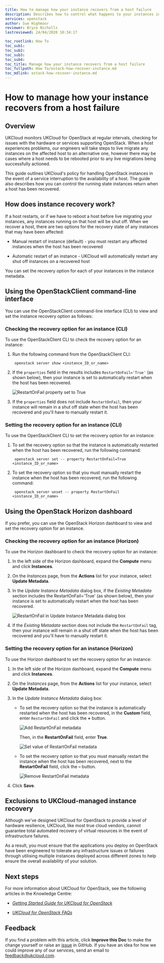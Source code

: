 ```yaml
---
title: How to manage how your instance recovers from a host failure
description: Describes how to control what happens to your instances in the event of a service interruption to the availability of a host
services: openstack
author: Sue Highmoor
reviewer: Bryce Nicholls
lastreviewed: 24/04/2020 10:34:17

toc_rootlink: How To
toc_sub1:
toc_sub2:
toc_sub3:
toc_sub4:
toc_title: Manage how your instance recovers from a host failure
toc_fullpath: How To/ostack-how-recover-instance.md
toc_mdlink: ostack-how-recover-instance.md
---
```


# How to manage how your instance recovers from a host failure

## Overview

UKCloud monitors UKCloud for OpenStack at regular intervals, checking for issues with the hardware or services supporting OpenStack. When a host experiences problems, our engineers will take steps to live migrate any instances on the affected host to an alternative one, however there may be cases where a host needs to be rebooted prior to any live migrations being successfully actioned.

This guide outlines UKCloud's policy for handling OpenStack instances in the event of a service interruption to the availability of a host. The guide also describes how you can control the running state instances return when a host has been recovered.

## How does instance recovery work?

If a host restarts, or if we have to reboot a host before live migrating your instances, any instances running on that host will be shut off. When we recover a host, there are two options for the recovery state of any instances that may have been affected:

- Manual restart of instance (default) - you must restart any affected instances when the host has been recovered

- Automatic restart of an instance - UKCloud will automatically restart any shut off instances on a recovered host

You can set the recovery option for each of your instances in the instance metadata.

## Using the OpenStackClient command-line interface

You can use the OpenStackClient command-line interface (CLI) to view and set the instance recovery option as follows:

### Checking the recovery option for an instance (CLI)

To use the OpenStackClient CLI to check the recovery option for an instance:

1. Run the following command from the OpenStackClient CLI:

        openstack server show <instance_ID_or_name>

2. If the `properties` field in the results includes `RestartOnFail='True'` (as shown below), then your instance is set to automatically restart when the host has been recovered.

    ![RestartOnFail property set to True](images/ostack-cli-results-autorestart-on.png)

3. If the `properties` field does not include `RestartOnFail`, then your instance will remain in a shut off state when the host has been recovered and you'll have to manually restart it.

### Setting the recovery option for an instance (CLI)

To use the OpenStackClient CLI to set the recovery option for an instance:

1. To set the recovery option so that the instance is automatically restarted when the host has been recovered, run the following command:

        openstack server set -- property RestartOnFail=True <instance_ID_or_name>

2. To set the recovery option so that you must manually restart the instance when the host has been recovered, run the following command:

        openstack server unset -- property RestartOnFail <instance_ID_or_name>

## Using the OpenStack Horizon dashboard

If you prefer, you can use the OpenStack Horizon dashboard to view and set the recovery option for an instance.

### Checking the recovery option for an instance (Horizon)

To use the Horizon dashboard to check the recovery option for an instance:

1. In the left side of the Horizon dashboard, expand the **Compute** menu and click **Instances**.

2. On the *Instances* page, from the **Actions** list for your instance, select **Update Metadata**.

3. In the *Update Instance Metadata* dialog box, if the *Existing Metadata* section includes the RestartOnFail='True' (as shown below), then your instance is set to automatically restart when the host has been recovered.

    ![RestartOnFail in Update Instance Metadata dialog box](images/ostack-horizon-update-instance-metadata-restartonfail.png)

4. If the *Existing Metadata* section does not include the `RestartOnFail` tag, then your instance will remain in a shut off state when the host has been recovered and you'll have to manually restart it.

### Setting the recovery option for an instance (Horizon)

To use the Horizon dashboard to set the recovery option for an instance:

1. In the left side of the Horizon dashboard, expand the **Compute** menu and click **Instances**.

2. On the *Instances* page, from the **Actions** list for your instance, select **Update Metadata**.

3. In the *Update Instance Metadata* dialog box:

    - To set the recovery option so that the instance is automatically restarted when the host has been recovered, in the **Custom** field, enter `RestartOnFail` and click the **+** button.

        ![Add RestartOnFail metadata](images/ostack-horizon-restartonfail-on.png)

        Then, in the **RestartOnFail** field, enter **True**.

        ![Set value of RestartOnFail metadata](images/ostack-horizon-restartonfail-true.png)

    - To set the recovery option so that you must manually restart the instance when the host has been recovered, next to the **RestartOnFail** field, click the **&ndash;** button.

        ![Remove RestartOnFail metadata](images/ostack-horizon-restartonfail-off.png)

4. Click **Save**.

## Exclusions to UKCloud-managed instance recovery

Although we've designed UKCloud for OpenStack to provide a level of hardware resilience, UKCloud, like most true cloud vendors, cannot guarantee total automated recovery of virtual resources in the event of infrastructure failures.

As a result, you must ensure that the applications you deploy on OpenStack have been engineered to tolerate any infrastructure issues or failures through utilising multiple instances deployed across different zones to help ensure the overall availability of your solution.

## Next steps

For more information about UKCloud for OpenStack, see the following articles in the Knowledge Centre:

- [*Getting Started Guide for UKCloud for OpenStack*](ostack-gs.md)

- [*UKCloud for OpenStack FAQs*](ostack-faq.md)

## Feedback

If you find a problem with this article, click **Improve this Doc** to make the change yourself or raise an [issue](https://github.com/UKCloud/documentation/issues) in GitHub. If you have an idea for how we could improve any of our services, send an email to <feedback@ukcloud.com>.
